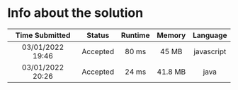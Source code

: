# Info about the solution

|  Time Submitted  |  Status  | Runtime | Memory  |  Language  |
| :--------------: | :------: | :-----: | :-----: | :--------: |
| 03/01/2022 19:46 | Accepted |  80 ms  |  45 MB  | javascript |
| 03/01/2022 20:26 | Accepted |  24 ms  | 41.8 MB |    java    |
